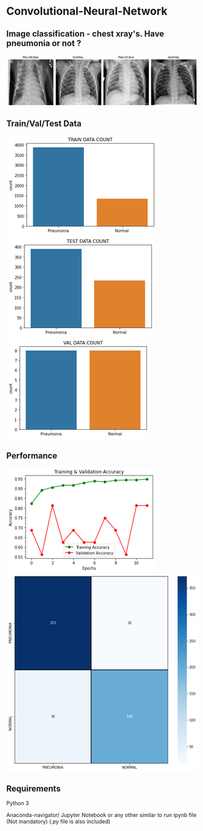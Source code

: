 # Convolutional-Neural-Network

## Image classification - chest xray's. Have pneumonia or not ?

![](outputs/output_8_0.png)

## Train/Val/Test Data 

![](outputs/output_5_1.png)
![](outputs/output_6_1.png)
![](outputs/output_7_1.png)

## Performance

![](outputs/output_16_1.png)
![](outputs/output_18_1.png)

## Requirements

Python 3

Anaconda-navigator/ Jupyter Notebook or any other similar to run ipynb file  (Not mandatory) (.py file is also included)
